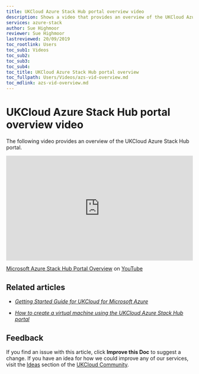 ```yaml
---
title: UKCloud Azure Stack Hub portal overview video
description: Shows a video that provides an overview of the UKCloud Azure Stack Hub portal
services: azure-stack
author: Sue Highmoor
reviewer: Sue Highmoor
lastreviewed: 20/09/2019
toc_rootlink: Users
toc_sub1: Videos
toc_sub2:
toc_sub3:
toc_sub4:
toc_title: UKCloud Azure Stack Hub portal overview
toc_fullpath: Users/Videos/azs-vid-overview.md
toc_mdlink: azs-vid-overview.md
---
```


# UKCloud Azure Stack Hub portal overview video

The following video provides an overview of the UKCloud Azure Stack Hub portal.

<div class="row">
  <div class="col-md-10">
    <div style="padding:56.25% 0 0 0;position:relative;">
      <iframe src="https://www.youtube.com/embed/yPB4Oj_cu_A" style="position:absolute;top:0;left:0;width:100%;height:100%;" frameborder="0" allow="accelerometer; autoplay; encrypted-media; gyroscope; picture-in-picture" allowfullscreen></iframe>
    </div>
    <p><a href="https://www.youtube.com/watch?v=yPB4Oj_cu_A">Microsoft Azure Stack Hub Portal Overview</a> on <a href="https://www.youtube.com/channel/UCnlFUyOWcS4iE_HK-ZEcNGw">YouTube</a>
  </div>
</div>

## Related articles

- [*Getting Started Guide for UKCloud for Microsoft Azure*](azs-gs.md)

- [*How to create a virtual machine using the UKCloud Azure Stack Hub portal*](azs-how-create-vm-portal.md)

## Feedback

If you find an issue with this article, click **Improve this Doc** to suggest a change. If you have an idea for how we could improve any of our services, visit the [Ideas](https://community.ukcloud.com/ideas) section of the [UKCloud Community](https://community.ukcloud.com).
